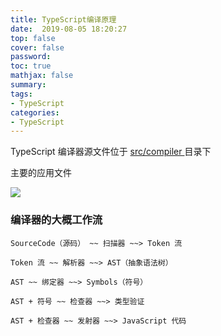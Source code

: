```yaml
---
title: TypeScript编译原理
date:  2019-08-05 18:20:27
top: false
cover: false
password:
toc: true
mathjax: false
summary: 
tags:
- TypeScript
categories:
- TypeScript
---
```



TypeScript 编译器源文件位于 <a href="https://github.com/Microsoft/TypeScript/tree/master/src/compiler">src/compiler </a> 目录下

主要的应用文件

<image src="/images/TypeScript 编译原理.png" />


### 编译器的大概工作流

```
SourceCode（源码） ~~ 扫描器 ~~> Token 流
```

```
Token 流 ~~ 解析器 ~~> AST（抽象语法树）
```

```
AST ~~ 绑定器 ~~> Symbols（符号）
```

```
AST + 符号 ~~ 检查器 ~~> 类型验证
```

```
AST + 检查器 ~~ 发射器 ~~> JavaScript 代码
```



